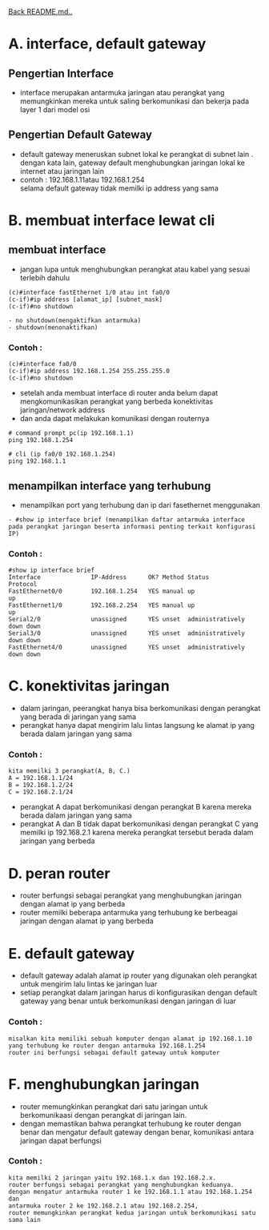 <a href="00 - README.md">Back README.md..</a>

# **A. interface, default gateway**
## Pengertian Interface
- interface merupakan antarmuka jaringan atau perangkat yang memungkinkan mereka untuk saling berkomunikasi dan bekerja pada layer 1 dari model osi

## Pengertian Default Gateway
- default gateway meneruskan subnet lokal ke perangkat di subnet lain . dengan kata lain, gateway default menghubungkan jaringan lokal ke internet atau jaringan lain
- contoh : 192.168.1.11atau 192.168.1.254 <br> selama default gateway tidak memilki ip address yang sama

# **B. membuat interface lewat cli**
## membuat interface
- jangan lupa untuk menghubungkan perangkat atau kabel yang sesuai terlebih dahulu
```
(c)#interface fastEthernet 1/0 atau int fa0/0
(c-if)#ip address [alamat_ip] [subnet_mask]
(c-if)#no shutdown

- no shutdown(mengaktifkan antarmuka)
- shutdown(menonaktifkan)
```

<h3>Contoh :</h3>

```
(c)#interface fa0/0
(c-if)#ip address 192.168.1.254 255.255.255.0
(c-if)#no shutdown
```

- setelah anda membuat interface di router anda belum dapat mengkomunikasikan perangkat yang berbeda konektivitas jaringan/network address
- dan anda dapat melakukan komunikasi dengan routernya

```
# command prompt pc(ip 192.168.1.1)
ping 192.168.1.254

# cli (ip fa0/0 192.168.1.254)
ping 192.168.1.1
```

## menampilkan interface yang terhubung
- menampilkan port yang terhubung dan ip dari fasethernet menggunakan
```
- #show ip interface brief (menampilkan daftar antarmuka interface pada perangkat jaringan beserta informasi penting terkait konfigurasi IP)
```

<h3>Contoh :</h3>

```
#show ip interface brief
Interface              IP-Address      OK? Method Status                Protocol 
FastEthernet0/0        192.168.1.254   YES manual up                    up 
FastEthernet1/0        192.168.2.254   YES manual up                    up 
Serial2/0              unassigned      YES unset  administratively down down 
Serial3/0              unassigned      YES unset  administratively down down 
FastEthernet4/0        unassigned      YES unset  administratively down down 
```


# **C. konektivitas jaringan**
- dalam jaringan, peerangkat hanya bisa berkomunikasi dengan perangkat yang berada di jaringan yang sama
- perangkat hanya dapat mengirim lalu lintas langsung ke alamat ip yang berada dalam jaringan yang sama
<h3>Contoh :</h3>

```
kita memilki 3 perangkat(A, B, C.)
A = 192.168.1.1/24
B = 192.168.1.2/24
C = 192.168.2.1/24
```

- perangkat A dapat berkomunikasi dengan perangkat B karena mereka berada dalam jaringan yang sama
- perangkat A dan B tidak dapat berkomunikasi dengan perangkat C yang memilki ip 192.168.2.1 karena mereka perangkat tersebut berada dalam jaringan yang berbeda

# **D. peran router**
- router berfungsi sebagai perangkat yang menghubungkan jaringan dengan alamat ip yang berbeda
- router memilki beberapa antarmuka yang terhubung ke berbeagai jaringan dengan alamat ip yang berbeda

# **E. default gateway**
- default gateway adalah alamat ip router yang digunakan oleh perangkat untuk mengirim lalu lintas ke jaringan luar
- setiap perangkat dalam jaringan harus di konfigurasikan dengan default gateway yang benar untuk berkomunikasi dengan jaringan di luar
<h3>Contoh :</h3>

```
misalkan kita memiliki sebuah komputer dengan alamat ip 192.168.1.10
yang terhubung ke router dengan antarmuka 192.168.1.254
router ini berfungsi sebagai default gateway untuk komputer
```

# **F. menghubungkan jaringan**
- router memungkinkan perangkat dari satu jaringan untuk berkomunikaasi dengan perangkat di jaringan lain.
- dengan memastikan bahwa perangkat terhubung ke router dengan benar dan mengatur default gateway dengan benar, komunikasi antara jaringan dapat berfungsi
<h3>Contoh :</h3>

```
kita memilki 2 jaringan yaitu 192.168.1.x dan 192.168.2.x.
router berfungsi sebagai perangkat yang menghubungkan keduanya.
dengan mengatur antarmuka router 1 ke 192.168.1.1 atau 192.168.1.254 dan 
antarmuka router 2 ke 192.168.2.1 atau 192.168.2.254,
router memungkinkan perangkat kedua jaringan untuk berkomunikasi satu sama lain
```